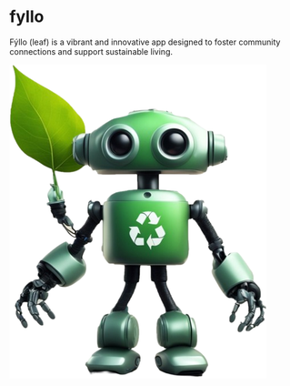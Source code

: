 # fyllo

Fýllo (leaf) is a vibrant and innovative app designed to foster community connections and support sustainable living.

![Fyllo](https://github.com/jeevareddy/fyllo/blob/main/assets/images/logo.png?raw=true)


